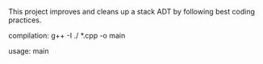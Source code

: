 This project improves and cleans up a stack ADT by following best coding practices.

compilation: g++ -I ./ *.cpp -o main

usage: main
